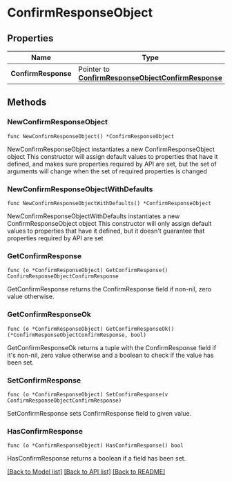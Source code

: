 # ConfirmResponseObject

## Properties

Name | Type | Description | Notes
------------ | ------------- | ------------- | -------------
**ConfirmResponse** | Pointer to [**ConfirmResponseObjectConfirmResponse**](ConfirmResponseObjectConfirmResponse.md) |  | [optional] 

## Methods

### NewConfirmResponseObject

`func NewConfirmResponseObject() *ConfirmResponseObject`

NewConfirmResponseObject instantiates a new ConfirmResponseObject object
This constructor will assign default values to properties that have it defined,
and makes sure properties required by API are set, but the set of arguments
will change when the set of required properties is changed

### NewConfirmResponseObjectWithDefaults

`func NewConfirmResponseObjectWithDefaults() *ConfirmResponseObject`

NewConfirmResponseObjectWithDefaults instantiates a new ConfirmResponseObject object
This constructor will only assign default values to properties that have it defined,
but it doesn't guarantee that properties required by API are set

### GetConfirmResponse

`func (o *ConfirmResponseObject) GetConfirmResponse() ConfirmResponseObjectConfirmResponse`

GetConfirmResponse returns the ConfirmResponse field if non-nil, zero value otherwise.

### GetConfirmResponseOk

`func (o *ConfirmResponseObject) GetConfirmResponseOk() (*ConfirmResponseObjectConfirmResponse, bool)`

GetConfirmResponseOk returns a tuple with the ConfirmResponse field if it's non-nil, zero value otherwise
and a boolean to check if the value has been set.

### SetConfirmResponse

`func (o *ConfirmResponseObject) SetConfirmResponse(v ConfirmResponseObjectConfirmResponse)`

SetConfirmResponse sets ConfirmResponse field to given value.

### HasConfirmResponse

`func (o *ConfirmResponseObject) HasConfirmResponse() bool`

HasConfirmResponse returns a boolean if a field has been set.


[[Back to Model list]](../README.md#documentation-for-models) [[Back to API list]](../README.md#documentation-for-api-endpoints) [[Back to README]](../README.md)


